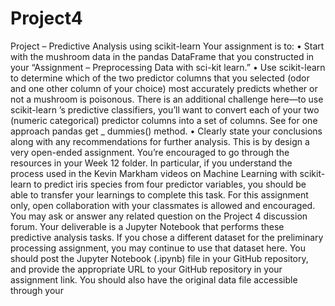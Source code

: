 # Project4

Project – Predictive Analysis using scikit-learn
Your assignment is to:
• Start with the mushroom data in the pandas DataFrame that you constructed in your “Assignment –
Preprocessing Data with sci-kit learn.”
• Use scikit-learn to determine which of the two predictor columns that you selected (odor and one
other column of your choice) most accurately predicts whether or not a mushroom is poisonous. There is
an additional challenge here—to use scikit-learn
’s predictive classifiers, you’ll want to convert each of
your two (numeric categorical) predictor columns into a set of columns. See for one approach pandas
get
_
dummies() method.
• Clearly state your conclusions along with any recommendations for further analysis.
This is by design a very open-ended assignment. You’re encouraged to go through the resources in your Week 12
folder. In particular, if you understand the process used in the Kevin Markham videos on Machine Learning with
scikit-learn to predict iris species from four predictor variables, you should be able to transfer your learnings to
complete this task.
For this assignment only, open collaboration with your classmates is allowed and encouraged.
You may ask or answer any related question on the Project 4 discussion forum.
Your deliverable is a Jupyter Notebook that performs these predictive analysis tasks.
If you chose a different dataset for the preliminary processing assignment, you may continue to use that dataset here.
You should post the Jupyter Notebook (.ipynb) file in your GitHub repository, and provide the appropriate URL to
your GitHub repository in your assignment link. You should also have the original data file accessible through your
